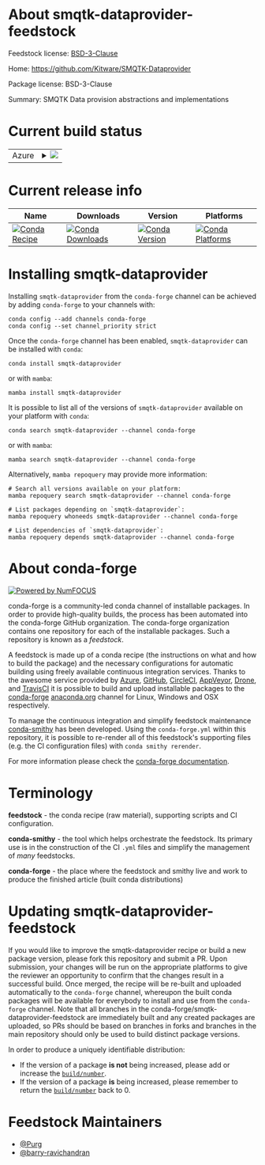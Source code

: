 About smqtk-dataprovider-feedstock
==================================

Feedstock license: [BSD-3-Clause](https://github.com/conda-forge/smqtk-dataprovider-feedstock/blob/main/LICENSE.txt)

Home: https://github.com/Kitware/SMQTK-Dataprovider

Package license: BSD-3-Clause

Summary: SMQTK Data provision abstractions and implementations

Current build status
====================


<table>
    
  <tr>
    <td>Azure</td>
    <td>
      <details>
        <summary>
          <a href="https://dev.azure.com/conda-forge/feedstock-builds/_build/latest?definitionId=20924&branchName=main">
            <img src="https://dev.azure.com/conda-forge/feedstock-builds/_apis/build/status/smqtk-dataprovider-feedstock?branchName=main">
          </a>
        </summary>
        <table>
          <thead><tr><th>Variant</th><th>Status</th></tr></thead>
          <tbody><tr>
              <td>linux_64_python3.10.____cpython</td>
              <td>
                <a href="https://dev.azure.com/conda-forge/feedstock-builds/_build/latest?definitionId=20924&branchName=main">
                  <img src="https://dev.azure.com/conda-forge/feedstock-builds/_apis/build/status/smqtk-dataprovider-feedstock?branchName=main&jobName=linux&configuration=linux%20linux_64_python3.10.____cpython" alt="variant">
                </a>
              </td>
            </tr><tr>
              <td>linux_64_python3.11.____cpython</td>
              <td>
                <a href="https://dev.azure.com/conda-forge/feedstock-builds/_build/latest?definitionId=20924&branchName=main">
                  <img src="https://dev.azure.com/conda-forge/feedstock-builds/_apis/build/status/smqtk-dataprovider-feedstock?branchName=main&jobName=linux&configuration=linux%20linux_64_python3.11.____cpython" alt="variant">
                </a>
              </td>
            </tr><tr>
              <td>linux_64_python3.12.____cpython</td>
              <td>
                <a href="https://dev.azure.com/conda-forge/feedstock-builds/_build/latest?definitionId=20924&branchName=main">
                  <img src="https://dev.azure.com/conda-forge/feedstock-builds/_apis/build/status/smqtk-dataprovider-feedstock?branchName=main&jobName=linux&configuration=linux%20linux_64_python3.12.____cpython" alt="variant">
                </a>
              </td>
            </tr><tr>
              <td>linux_64_python3.13.____cp313</td>
              <td>
                <a href="https://dev.azure.com/conda-forge/feedstock-builds/_build/latest?definitionId=20924&branchName=main">
                  <img src="https://dev.azure.com/conda-forge/feedstock-builds/_apis/build/status/smqtk-dataprovider-feedstock?branchName=main&jobName=linux&configuration=linux%20linux_64_python3.13.____cp313" alt="variant">
                </a>
              </td>
            </tr><tr>
              <td>osx_64_python3.10.____cpython</td>
              <td>
                <a href="https://dev.azure.com/conda-forge/feedstock-builds/_build/latest?definitionId=20924&branchName=main">
                  <img src="https://dev.azure.com/conda-forge/feedstock-builds/_apis/build/status/smqtk-dataprovider-feedstock?branchName=main&jobName=osx&configuration=osx%20osx_64_python3.10.____cpython" alt="variant">
                </a>
              </td>
            </tr><tr>
              <td>osx_64_python3.11.____cpython</td>
              <td>
                <a href="https://dev.azure.com/conda-forge/feedstock-builds/_build/latest?definitionId=20924&branchName=main">
                  <img src="https://dev.azure.com/conda-forge/feedstock-builds/_apis/build/status/smqtk-dataprovider-feedstock?branchName=main&jobName=osx&configuration=osx%20osx_64_python3.11.____cpython" alt="variant">
                </a>
              </td>
            </tr><tr>
              <td>osx_64_python3.12.____cpython</td>
              <td>
                <a href="https://dev.azure.com/conda-forge/feedstock-builds/_build/latest?definitionId=20924&branchName=main">
                  <img src="https://dev.azure.com/conda-forge/feedstock-builds/_apis/build/status/smqtk-dataprovider-feedstock?branchName=main&jobName=osx&configuration=osx%20osx_64_python3.12.____cpython" alt="variant">
                </a>
              </td>
            </tr><tr>
              <td>osx_64_python3.13.____cp313</td>
              <td>
                <a href="https://dev.azure.com/conda-forge/feedstock-builds/_build/latest?definitionId=20924&branchName=main">
                  <img src="https://dev.azure.com/conda-forge/feedstock-builds/_apis/build/status/smqtk-dataprovider-feedstock?branchName=main&jobName=osx&configuration=osx%20osx_64_python3.13.____cp313" alt="variant">
                </a>
              </td>
            </tr><tr>
              <td>win_64_python3.10.____cpython</td>
              <td>
                <a href="https://dev.azure.com/conda-forge/feedstock-builds/_build/latest?definitionId=20924&branchName=main">
                  <img src="https://dev.azure.com/conda-forge/feedstock-builds/_apis/build/status/smqtk-dataprovider-feedstock?branchName=main&jobName=win&configuration=win%20win_64_python3.10.____cpython" alt="variant">
                </a>
              </td>
            </tr><tr>
              <td>win_64_python3.11.____cpython</td>
              <td>
                <a href="https://dev.azure.com/conda-forge/feedstock-builds/_build/latest?definitionId=20924&branchName=main">
                  <img src="https://dev.azure.com/conda-forge/feedstock-builds/_apis/build/status/smqtk-dataprovider-feedstock?branchName=main&jobName=win&configuration=win%20win_64_python3.11.____cpython" alt="variant">
                </a>
              </td>
            </tr><tr>
              <td>win_64_python3.12.____cpython</td>
              <td>
                <a href="https://dev.azure.com/conda-forge/feedstock-builds/_build/latest?definitionId=20924&branchName=main">
                  <img src="https://dev.azure.com/conda-forge/feedstock-builds/_apis/build/status/smqtk-dataprovider-feedstock?branchName=main&jobName=win&configuration=win%20win_64_python3.12.____cpython" alt="variant">
                </a>
              </td>
            </tr><tr>
              <td>win_64_python3.13.____cp313</td>
              <td>
                <a href="https://dev.azure.com/conda-forge/feedstock-builds/_build/latest?definitionId=20924&branchName=main">
                  <img src="https://dev.azure.com/conda-forge/feedstock-builds/_apis/build/status/smqtk-dataprovider-feedstock?branchName=main&jobName=win&configuration=win%20win_64_python3.13.____cp313" alt="variant">
                </a>
              </td>
            </tr>
          </tbody>
        </table>
      </details>
    </td>
  </tr>
</table>

Current release info
====================

| Name | Downloads | Version | Platforms |
| --- | --- | --- | --- |
| [![Conda Recipe](https://img.shields.io/badge/recipe-smqtk--dataprovider-green.svg)](https://anaconda.org/conda-forge/smqtk-dataprovider) | [![Conda Downloads](https://img.shields.io/conda/dn/conda-forge/smqtk-dataprovider.svg)](https://anaconda.org/conda-forge/smqtk-dataprovider) | [![Conda Version](https://img.shields.io/conda/vn/conda-forge/smqtk-dataprovider.svg)](https://anaconda.org/conda-forge/smqtk-dataprovider) | [![Conda Platforms](https://img.shields.io/conda/pn/conda-forge/smqtk-dataprovider.svg)](https://anaconda.org/conda-forge/smqtk-dataprovider) |

Installing smqtk-dataprovider
=============================

Installing `smqtk-dataprovider` from the `conda-forge` channel can be achieved by adding `conda-forge` to your channels with:

```
conda config --add channels conda-forge
conda config --set channel_priority strict
```

Once the `conda-forge` channel has been enabled, `smqtk-dataprovider` can be installed with `conda`:

```
conda install smqtk-dataprovider
```

or with `mamba`:

```
mamba install smqtk-dataprovider
```

It is possible to list all of the versions of `smqtk-dataprovider` available on your platform with `conda`:

```
conda search smqtk-dataprovider --channel conda-forge
```

or with `mamba`:

```
mamba search smqtk-dataprovider --channel conda-forge
```

Alternatively, `mamba repoquery` may provide more information:

```
# Search all versions available on your platform:
mamba repoquery search smqtk-dataprovider --channel conda-forge

# List packages depending on `smqtk-dataprovider`:
mamba repoquery whoneeds smqtk-dataprovider --channel conda-forge

# List dependencies of `smqtk-dataprovider`:
mamba repoquery depends smqtk-dataprovider --channel conda-forge
```


About conda-forge
=================

[![Powered by
NumFOCUS](https://img.shields.io/badge/powered%20by-NumFOCUS-orange.svg?style=flat&colorA=E1523D&colorB=007D8A)](https://numfocus.org)

conda-forge is a community-led conda channel of installable packages.
In order to provide high-quality builds, the process has been automated into the
conda-forge GitHub organization. The conda-forge organization contains one repository
for each of the installable packages. Such a repository is known as a *feedstock*.

A feedstock is made up of a conda recipe (the instructions on what and how to build
the package) and the necessary configurations for automatic building using freely
available continuous integration services. Thanks to the awesome service provided by
[Azure](https://azure.microsoft.com/en-us/services/devops/), [GitHub](https://github.com/),
[CircleCI](https://circleci.com/), [AppVeyor](https://www.appveyor.com/),
[Drone](https://cloud.drone.io/welcome), and [TravisCI](https://travis-ci.com/)
it is possible to build and upload installable packages to the
[conda-forge](https://anaconda.org/conda-forge) [anaconda.org](https://anaconda.org/)
channel for Linux, Windows and OSX respectively.

To manage the continuous integration and simplify feedstock maintenance
[conda-smithy](https://github.com/conda-forge/conda-smithy) has been developed.
Using the ``conda-forge.yml`` within this repository, it is possible to re-render all of
this feedstock's supporting files (e.g. the CI configuration files) with ``conda smithy rerender``.

For more information please check the [conda-forge documentation](https://conda-forge.org/docs/).

Terminology
===========

**feedstock** - the conda recipe (raw material), supporting scripts and CI configuration.

**conda-smithy** - the tool which helps orchestrate the feedstock.
                   Its primary use is in the construction of the CI ``.yml`` files
                   and simplify the management of *many* feedstocks.

**conda-forge** - the place where the feedstock and smithy live and work to
                  produce the finished article (built conda distributions)


Updating smqtk-dataprovider-feedstock
=====================================

If you would like to improve the smqtk-dataprovider recipe or build a new
package version, please fork this repository and submit a PR. Upon submission,
your changes will be run on the appropriate platforms to give the reviewer an
opportunity to confirm that the changes result in a successful build. Once
merged, the recipe will be re-built and uploaded automatically to the
`conda-forge` channel, whereupon the built conda packages will be available for
everybody to install and use from the `conda-forge` channel.
Note that all branches in the conda-forge/smqtk-dataprovider-feedstock are
immediately built and any created packages are uploaded, so PRs should be based
on branches in forks and branches in the main repository should only be used to
build distinct package versions.

In order to produce a uniquely identifiable distribution:
 * If the version of a package **is not** being increased, please add or increase
   the [``build/number``](https://docs.conda.io/projects/conda-build/en/latest/resources/define-metadata.html#build-number-and-string).
 * If the version of a package **is** being increased, please remember to return
   the [``build/number``](https://docs.conda.io/projects/conda-build/en/latest/resources/define-metadata.html#build-number-and-string)
   back to 0.

Feedstock Maintainers
=====================

* [@Purg](https://github.com/Purg/)
* [@barry-ravichandran](https://github.com/barry-ravichandran/)

